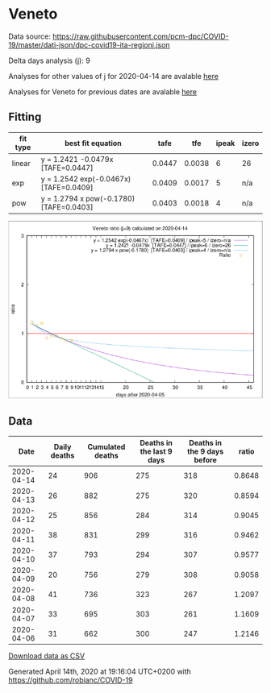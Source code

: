 # Veneto

Data source: https://raw.githubusercontent.com/pcm-dpc/COVID-19/master/dati-json/dpc-covid19-ita-regioni.json

Delta days analysis (j): 9

Analyses for other values of j for 2020-04-14 are avalable [here](../2020-04-14/README.md)

Analyses for Veneto for previous dates are avalable [here](../README.md)

## Fitting 
|fit type|best fit equation|tafe|tfe|ipeak|izero|
|-------|-----|--------|------|---|---|
|linear|y = 1.2421 -0.0479x  [TAFE=0.0447]|0.0447|0.0038|6|26|
|exp|y = 1.2542 exp(-0.0467x)  [TAFE=0.0409]|0.0409|0.0017|5|n/a|
|pow|y = 1.2794 x pow(-0.1780)  [TAFE=0.0403]|0.0403|0.0018|4|n/a|

![Plot](COVID-19_veneto_j9_2020-04-14.png)

## Data
|Date|Daily deaths|Cumulated deaths|Deaths in the last 9 days|Deaths in the 9 days before|ratio|
|----|----------|-----------|-------|--------------------|-----|
|2020-04-14|24|906|275|318|0.8648|
|2020-04-13|26|882|275|320|0.8594|
|2020-04-12|25|856|284|314|0.9045|
|2020-04-11|38|831|299|316|0.9462|
|2020-04-10|37|793|294|307|0.9577|
|2020-04-09|20|756|279|308|0.9058|
|2020-04-08|41|736|323|267|1.2097|
|2020-04-07|33|695|303|261|1.1609|
|2020-04-06|31|662|300|247|1.2146|

[Download data as CSV](COVID-19_veneto_j9_2020-04-14.csv)

Generated April 14th, 2020 at 19:16:04 UTC+0200 with https://github.com/robianc/COVID-19
